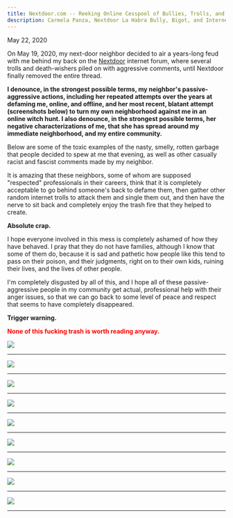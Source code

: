 ```yaml
---
title: Nextdoor.com -- Reeking Online Cesspool of Bullies, Trolls, and Vigiliantes
description: Carmela Panza, Nextdoor La Habra Bully, Bigot, and Internet Troll; Nextdoor Bullying; Nextdoor Bullies; Jeniffer Porras, Old-Man Hating La Habra Internet Troll and Death-Wisher; Deandra Montiel, La Habra Passive-Aggressive Internet Troll; Defamation of Character
---
```



May 22, 2020

On May 19, 2020, my next-door neighbor decided to air a years-long feud with me behind my back on the <a href="https://nextdoor.com/" target="_blank">Nextdoor</a> internet forum, where several trolls and death-wishers piled on with aggressive comments, until Nextdoor finally removed the entire thread. 

**I denounce, in the strongest possible terms, my neighbor's passive-aggressive actions, including her repeated attempts over the years at defaming me, online, and offline, and her most recent, blatant attempt (screenshots below) to turn my own neighborhood against me in an online witch hunt. I also denounce, in the strongest possible terms, her negative characterizations of me, that she has spread around my immediate neighborhood, and my entire community.**

Below are some of the toxic examples of the nasty, smelly, rotten garbage that people decided to spew at me that evening, as well as other casually racist and fascist comments made by my neighbor.

It is amazing that these neighbors, some of whom are supposed "respected" professionals in their careers, think that it is completely acceptable to go behind someone's back to defame them, then gather other random internet trolls to attack them and single them out, and then have the nerve to sit back and completely enjoy the trash fire that they helped to create.

**Absolute crap.**

I hope everyone involved in this mess is completely ashamed of how they have behaved. I pray that they do not have families, although I know that some of them do, because it is sad and pathetic how people like this tend to pass on their poison, and their judgments, right on to their own kids, ruining their lives, and the lives of other people.

I'm completely disgusted by all of this, and I hope all of these passive-aggressive people in my community get actual, professional help with their anger issues, so that we can go back to some level of peace and respect that seems to have completely disappeared.

**Trigger warning.**

<strong style="color:red !important">None of this fucking trash is worth reading anyway.</strong>

<img src="../assets/images/carmelas-nasty-post-clipped.jpg"/><br/>
<hr/>
<img src="../assets/images/jeniffer-porras-aggressive-nasty-ignorant-internet-troll-1.jpg"/>
<hr/>
<img src="../assets/images/jeniffer-porras-disgusting-death-wishing-internet-bigot.jpg"/><br/>
<hr/>
<img src="../assets/images/trolls-who-celebrate-old-men-dying-in-la-habra-california-90631.jpg"/><br/>
<hr/>
<img src="../assets/images/deandra-montiel-passive-aggressive-internet-troll-1.jpg"/><br/>
<hr/>
<img src="../assets/images/carmela-blames-everyone-for-her-burglary.jpg"/><br/>
<hr/>
<img src="../assets/images/carmela-creepy-neighbor-schtick-2018.jpg"/><br/>
<hr/>

<img src="../assets/images/jonathan-leon-judgmental-internet-commenter.jpg"/><br/>
<hr/>
<img src="../assets/images/carmela-panza-racist-nextdoor-troll.jpg"/><br/>
<hr/>

<!-- church-going -->


